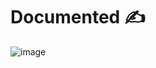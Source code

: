 # Documented ✍️

![image](https://user-images.githubusercontent.com/19285811/87804711-39927700-c88f-11ea-9086-b60d254b564e.png)
